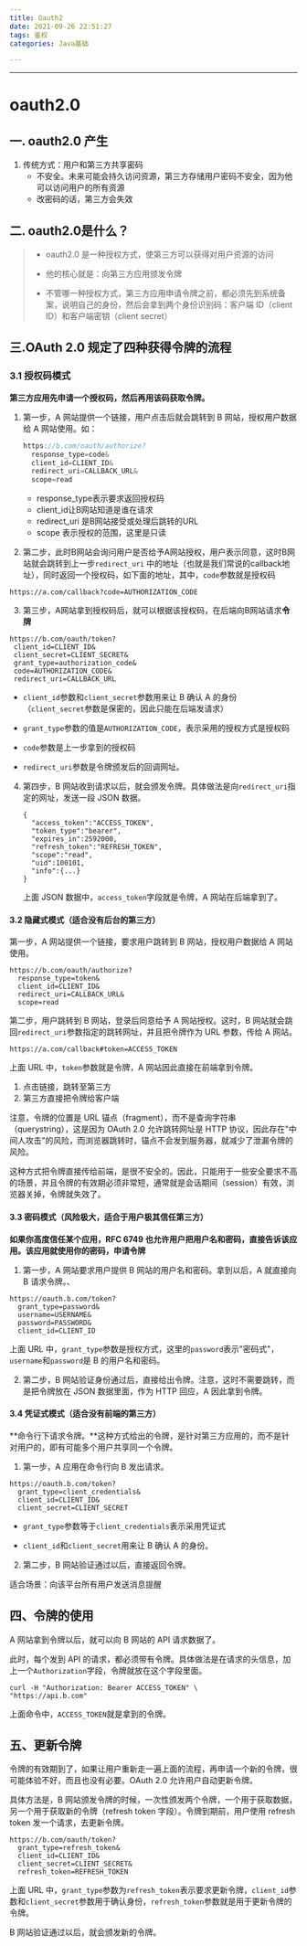 ```yaml
---
title: Oauth2
date: 2021-09-26 22:51:27
tags: 鉴权
categories: Java基础

---
```


---

# oauth2.0

## 一. oauth2.0 产生

1. 传统方式：用户和第三方共享密码
   * 不安全。未来可能会持久访问资源，第三方存储用户密码不安全，因为他可以访问用户的所有资源
   * 改密码的话，第三方会失效

## 二. oauth2.0是什么？

> - oauth2.0 是一种授权方式，使第三方可以获得对用户资源的访问
>
> - 他的核心就是：向第三方应用颁发令牌
>
> - 不管哪一种授权方式，第三方应用申请令牌之前，都必须先到系统备案，说明自己的身份，然后会拿到两个身份识别码：客户端 ID（client ID）和客户端密钥（client secret）

## 三.OAuth 2.0 规定了四种获得令牌的流程

<!-- more -->

### 3.1 授权码模式

**第三方应用先申请一个授权码，然后再用该码获取令牌。**

1. 第一步，A 网站提供一个链接，用户点击后就会跳转到 B 网站，授权用户数据给 A 网站使用。如：

   ```javascript
   https://b.com/oauth/authorize?
     response_type=code&                        
     client_id=CLIENT_ID&
     redirect_uri=CALLBACK_URL&
     scope=read
   ```

   - response_type表示要求返回授权码
   - client_id让B网站知道是谁在请求
   - redirect_uri 是B网站接受或处理后跳转的URL
   - scope 表示授权的范围，这里是只读

2. 第二步，此时B网站会询问用户是否给予A网站授权，用户表示同意，这时B网站就会跳转到上一步`redirect_uri` 中的地址（也就是我们常说的callback地址），同时返回一个授权码，如下面的地址，其中，`code`参数就是授权码

```
https://a.com/callback?code=AUTHORIZATION_CODE
```

3. 第三步，A网站拿到授权码后，就可以根据该授权码，在后端向B网站请求**令牌**

```
https://b.com/oauth/token?
 client_id=CLIENT_ID&
 client_secret=CLIENT_SECRET&
 grant_type=authorization_code&
 code=AUTHORIZATION_CODE&
 redirect_uri=CALLBACK_URL
```

- `client_id`参数和`client_secret`参数用来让 B 确认 A 的身份（`client_secret`参数是保密的，因此只能在后端发请求）

- `grant_type`参数的值是`AUTHORIZATION_CODE`，表示采用的授权方式是授权码

- `code`参数是上一步拿到的授权码

- `redirect_uri`参数是令牌颁发后的回调网址。

  

4. 第四步，B 网站收到请求以后，就会颁发令牌。具体做法是向`redirect_uri`指定的网址，发送一段 JSON 数据。

   ```
   {    
     "access_token":"ACCESS_TOKEN",
     "token_type":"bearer",
     "expires_in":2592000,
     "refresh_token":"REFRESH_TOKEN",
     "scope":"read",
     "uid":100101,
     "info":{...}
   }
   ```

   上面 JSON 数据中，`access_token`字段就是令牌，A 网站在后端拿到了。

#### 3.2 隐藏式模式（适合没有后台的第三方）

第一步，A 网站提供一个链接，要求用户跳转到 B 网站，授权用户数据给 A 网站使用。

```
https://b.com/oauth/authorize?
  response_type=token&
  client_id=CLIENT_ID&
  redirect_uri=CALLBACK_URL&
  scope=read
```

第二步，用户跳转到 B 网站，登录后同意给予 A 网站授权。这时，B 网站就会跳回`redirect_uri`参数指定的跳转网址，并且把令牌作为 URL 参数，传给 A 网站。

```
https://a.com/callback#token=ACCESS_TOKEN
```

上面 URL 中，`token`参数就是令牌，A 网站因此直接在前端拿到令牌。

1. 点击链接，跳转至第三方
2. 第三方直接把令牌给客户端

注意，令牌的位置是 URL 锚点（fragment），而不是查询字符串（querystring），这是因为 OAuth 2.0 允许跳转网址是 HTTP 协议，因此存在"中间人攻击"的风险，而浏览器跳转时，锚点不会发到服务器，就减少了泄漏令牌的风险。

这种方式把令牌直接传给前端，是很不安全的。因此，只能用于一些安全要求不高的场景，并且令牌的有效期必须非常短，通常就是会话期间（session）有效，浏览器关掉，令牌就失效了。

#### 3.3 密码模式（风险极大，适合于用户极其信任第三方）

**如果你高度信任某个应用，RFC 6749 也允许用户把用户名和密码，直接告诉该应用。该应用就使用你的密码，申请令牌**

1. 第一步，A 网站要求用户提供 B 网站的用户名和密码。拿到以后，A 就直接向 B 请求令牌。、

```
https://oauth.b.com/token?
  grant_type=password&
  username=USERNAME&
  password=PASSWORD&
  client_id=CLIENT_ID
```

上面 URL 中，`grant_type`参数是授权方式，这里的`password`表示"密码式"，`username`和`password`是 B 的用户名和密码。

2. 第二步，B 网站验证身份通过后，直接给出令牌。注意，这时不需要跳转，而是把令牌放在 JSON 数据里面，作为 HTTP 回应，A 因此拿到令牌。

#### 3.4 凭证式模式（适合没有前端的第三方）

**命令行下请求令牌。**这种方式给出的令牌，是针对第三方应用的，而不是针对用户的，即有可能多个用户共享同一个令牌。

1. 第一步，A 应用在命令行向 B 发出请求。

```
https://oauth.b.com/token?
  grant_type=client_credentials&
  client_id=CLIENT_ID&
  client_secret=CLIENT_SECRET
```

* `grant_type`参数等于`client_credentials`表示采用凭证式

* `client_id`和`client_secret`用来让 B 确认 A 的身份。

2. 第二步，B 网站验证通过以后，直接返回令牌。

适合场景：向该平台所有用户发送消息提醒



## 四、令牌的使用

A 网站拿到令牌以后，就可以向 B 网站的 API 请求数据了。

此时，每个发到 API 的请求，都必须带有令牌。具体做法是在请求的头信息，加上一个`Authorization`字段，令牌就放在这个字段里面。

```
curl -H "Authorization: Bearer ACCESS_TOKEN" \
"https://api.b.com"
```

上面命令中，`ACCESS_TOKEN`就是拿到的令牌。



## 五、更新令牌

令牌的有效期到了，如果让用户重新走一遍上面的流程，再申请一个新的令牌，很可能体验不好，而且也没有必要。OAuth 2.0 允许用户自动更新令牌。

具体方法是，B 网站颁发令牌的时候，一次性颁发两个令牌，一个用于获取数据，另一个用于获取新的令牌（refresh token 字段）。令牌到期前，用户使用 refresh token 发一个请求，去更新令牌。

```
https://b.com/oauth/token?
  grant_type=refresh_token&
  client_id=CLIENT_ID&
  client_secret=CLIENT_SECRET&
  refresh_token=REFRESH_TOKEN
```



上面 URL 中，`grant_type`参数为`refresh_token`表示要求更新令牌，`client_id`参数和`client_secret`参数用于确认身份，`refresh_token`参数就是用于更新令牌的令牌。

B 网站验证通过以后，就会颁发新的令牌。
